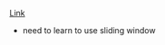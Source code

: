 [Link](https://leetcode.com/problems/best-time-to-buy-and-sell-stock)
- need to learn to use sliding window